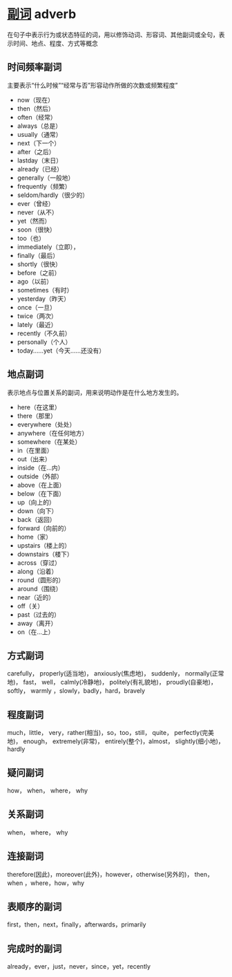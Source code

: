 # [副词](https://baike.baidu.com/item/副词/974) adverb

在句子中表示行为或状态特征的词，用以修饰动词、形容词、其他副词或全句，表示时间、地点、程度、方式等概念

## 时间频率副词

主要表示“什么时候”“经常与否”形容动作所做的次数或频繁程度”
- now（现在）
- then（然后）
- often（经常）
- always（总是）
- usually（通常）
- next（下一个）
- after（之后）
- lastday（末日）
- already（已经）
- generally（一般地）
- frequently（频繁）
- seldom/hardly（很少的）
- ever（曾经）
- never（从不）
- yet（然而）
- soon（很快）
- too（也）
- immediately（立即），
- finally（最后）
- shortly（很快）
- before（之前）
- ago（以前）
- sometimes（有时）
- yesterday（昨天）
- once（一旦）
- twice（两次）
- lately（最近）
- recently（不久前）
- personally（个人）
- today……yet（今天……还没有）

## 地点副词

表示地点与位置关系的副词，用来说明动作是在什么地方发生的。
- here（在这里）
- there（那里）
- everywhere（处处）
- anywhere（在任何地方）
- somewhere（在某处）
- in（在里面）
- out（出来）
- inside（在…内）
- outside（外部）
- above（在上面）
- below（在下面）
- up（向上的）
- down（向下）
- back（返回）
- forward（向前的）
- home（家）
- upstairs（楼上的）
- downstairs（楼下）
- across（穿过）
- along（沿着）
- round（圆形的）
- around（围绕）
- near（近的）
- off（关）
- past（过去的）
- away（离开）
- on（在…上）

## 方式副词

carefully， properly(适当地)， anxiously(焦虑地)， suddenly， normally(正常地)，
fast， well， calmly(冷静地)， politely(有礼貌地)， proudly(自豪地)， softly，
warmly ，slowly，badly，hard，bravely

## 程度副词

much，little， very，rather(相当)，so，too，still， quite， perfectly(完美地)，
enough， extremely(非常)， entirely(整个)，almost， slightly(细小地)， hardly

## 疑问副词

how， when， where， why

## 关系副词

when， where， why

## 连接副词

therefore(因此)，moreover(此外)，however，otherwise(另外的)，
then，when ，where，how，why

## 表顺序的副词

first，then，next，finally，afterwards，primarily

## 完成时的副词

already，ever，just，never，since，yet，recently
